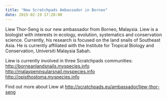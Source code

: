 ```yaml
---
title: "New Scratchpads Ambassador in Borneo"
date: 2015-02-19 17:20:00
---
```


Liew Thor-Seng is our new ambassador from Borneo, Malaysia. Liew is a biologist with interests in ecology, evolution, systematics and conservation science. Currently, his research is focused on the land snails of Southeast Asia. He is currently affiliated with the Institute for Tropical Biology and Conservation, Universiti Malaysia Sabah.

Liew is currently involved in three Scratchpads communities: http://borneanlandsnails.myspecies.info http://malaypeninsularsnail.myspecies.info http://opisthostoma.myspecies.info

Find out more about Liew at http://scratchpads.eu/ambassador/liew-thor-seng


